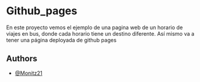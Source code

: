 
# Github_pages

En este proyecto vemos el ejemplo de una pagina web de un horario de viajes en bus, donde cada horario tiene un destino diferente. 
Así mismo va a tener una página deployada de github pages 

## Authors

- [@Monitz21](https://www.github.com/Monitz21)

